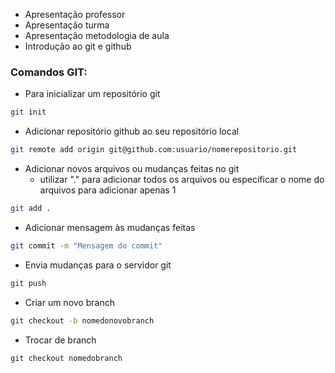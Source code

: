 * Apresentação professor
* Apresentação turma
* Apresentação metodologia de aula
* Introdução ao git e github

### Comandos GIT:
* Para inicializar um repositório git
```bash
git init
```
* Adicionar repositório github ao seu repositório local
```bash
git remote add origin git@github.com:usuario/nomerepositorio.git
```
* Adicionar novos arquivos ou mudanças feitas no git
  * utilizar "." para adicionar todos os arquivos ou especificar o nome do arquivos para adicionar apenas 1
```bash
git add .
```
* Adicionar mensagem às mudanças feitas
```bash
git commit -m "Mensagem do commit"
```
* Envia mudanças para o servidor git
```bash
git push
```
* Criar um novo branch
```bash
git checkout -b nomedonovobranch
```
* Trocar de branch
```
git checkout nomedobranch
``` 